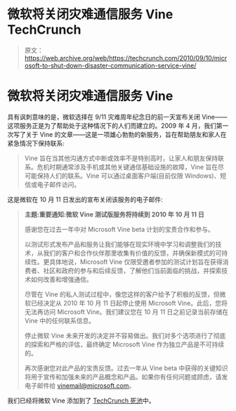 # 微软将关闭灾难通信服务 Vine TechCrunch

> 原文：<https://web.archive.org/web/https://techcrunch.com/2010/09/10/microsoft-to-shut-down-disaster-communication-service-vine/>

# 微软将关闭灾难通信服务 Vine

具有讽刺意味的是，微软选择在 9/11 灾难周年纪念日的前一天宣布关闭 Vine——这项服务正是为了帮助处于这种情况下的人们而建立的。2009 年 4 月，我们第一次写了关于 Vine 的文章——这是一项雄心勃勃的新服务，旨在帮助朋友和家人在紧急情况下保持联系:

> Vine 旨在当其他沟通方式中断或效率不是特别高时，让家人和朋友保持联系。危机时期通常涉及手机或其他关键通信基础设施的故障，Vine 旨在尽可能保持人们的联系。Vine 可以通过桌面客户端(目前仅限 Windows)、短信或电子邮件访问。

这是微软在 10 月 11 日发出的宣布关闭该服务的电子邮件:

> **主题:重要通知:微软 Vine 测试版服务将持续到 2010 年 10 月 11 日**
> 
> 感谢您在过去一年中对 Microsoft Vine beta 计划的宝贵合作和参与。
> 
> 以测试形式发布产品和服务让我们能够在现实环境中学习和调整我们的技术，从我们的客户和合作伙伴那里收集有价值的反馈，并确保新模式的可持续性。更具体地说，Microsoft Vine 仅限受邀者参加的测试计划旨在获得消费者、社区和政府的参与和后续反馈，了解他们当前面临的挑战，并探索技术如何改善和增强通信。
> 
> 尽管在 Vine 的私人测试过程中，像您这样的客户给予了积极的反馈，但微软已经决定从 2010 年 10 月 11 日起停止使用 Microsoft Vine。此后，您将无法再访问 Microsoft Vine。我们建议您在 10 月 11 日之前记录当前存储在 Vine 中的任何联系信息。
> 
> 停止微软 Vine 未来开发的决定并不容易做出。我们对多个选项进行了彻底的探索和严格的评估，最终确定 Microsoft Vine 作为独立产品是不可持续的。
> 
> 再次感谢您对此产品的宝贵反馈。过去一年从 Vine beta 中获得的关键知识将用于宣传和加强未来的产品概念和产品。如果你有任何问题或顾虑，请发电子邮件给 vinemail@microsoft.com。

我们已经将微软 Vine 添加到了 [TechCrunch 死池](https://web.archive.org/web/20230221060836/https://techcrunch.com/tag/deadpool)中。
